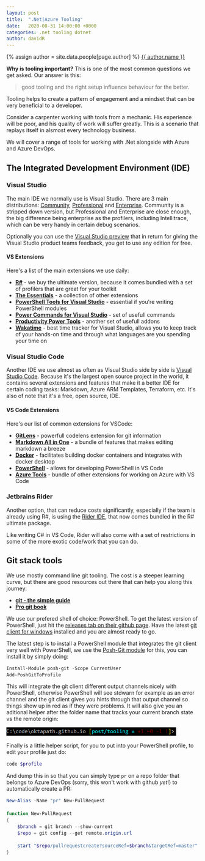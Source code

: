 ```yaml
---
layout: post
title:  ".Net|Azure Tooling"
date:   2020-08-31 14:00:00 +0000
categories: .net tooling dotnet
author: davidR
---
```

{% assign author = site.data.people[page.author] %}
<a rel="author"
  href="https://github.com/{{ author.twitter }}"
  title="{{ author.name }}">
   <span class="fa fa-github">
    {{ author.name }}
    </span>
</a>

__Why is tooling important?__ This is one of the most common questions we get asked. Our answer is this:

> good tooling and the right setup influence behaviour for the better.

Tooling helps to create a pattern of engagement and a mindset that can be very beneficial to a developer.

Consider a carpenter working with tools from a mechanic. His experience will be poor, and his quality of work will suffer greatly. This is a scenario that replays itself in alsmost every technology business.

We will cover a range of tools for working with .Net alongside with Azure and Azure DevOps.

## The Integrated Development Environment (IDE)

### Visual Studio

The main IDE we normally use is Visual Studio. There are 3 main distributions: [Community](https://visualstudio.microsoft.com/thank-you-downloading-visual-studio/?sku=Community&rel=16), [Professional](https://visualstudio.microsoft.com/thank-you-downloading-visual-studio/?sku=Professional&rel=16) and [Enterprise](https://visualstudio.microsoft.com/thank-you-downloading-visual-studio/?sku=Enterprise&rel=16). Community is a stripped down version, but Professional and Enterprise are close enough, the big difference being enterprise as the profilers, including Intellitrace, which can be very handy in certain debug scenarios.

Optionally you can use the [Visual Studio preview](https://visualstudio.microsoft.com/vs/preview/) that in return for giving the Visual Studio product teams feedback, you get to use any edition for free.

#### VS Extensions

Here's a list of the main extensions we use daily:

- __[R#](https://www.jetbrains.com/resharper/)__ - we buy the ultimate version, because it comes bundled with a set of profilers that are great for your toolkit
- __[The Essentials](https://marketplace.visualstudio.com/items?itemName=MadsKristensen.BasicEssentials)__ - a collection of other extensions
- __[PowerShell Tools for Visual Studio](https://marketplace.visualstudio.com/items?itemName=AdamRDriscoll.PowerShellToolsforVisualStudio2017-18561)__ - essential if you're writing PowerShell modules
- __[Power Commands for Visual Studio](https://marketplace.visualstudio.com/items?itemName=VisualStudioPlatformTeam.PowerCommandsforVisualStudio)__ - set of usefull commands
- __[Productivity Power Tools](https://marketplace.visualstudio.com/items?itemName=VisualStudioPlatformTeam.PowerCommandsforVisualStudio)__ - another set of usefull addons
- __[Wakatime](https://wakatime.com/visual-studio)__ - best time tracker for Visual Studio, allows you to keep track of your hands-on time and through what languages are you spending your time on

### Visual Studio Code

Another IDE we use almost as often as Visual Studio side by side is [Visual Studio Code](https://code.visualstudio.com/download). Because it's the largest open source project in the world, it contains several extensions and features that make it a better IDE for certain coding tasks: Markdown, Azure ARM Templates, Terraform, etc. It's also of note that it's a free, open source, IDE.

#### VS Code Extensions

Here's our list of common extensions for VSCode:

- __[GitLens](https://github.com/eamodio/vscode-gitlens.git)__ - powerfull codelens extension for git information
- __[Markdown All in One](https://github.com/yzhang-gh/vscode-markdown)__ - a bundle of features that makes editing markdown a breeze
- __[Docker](https://github.com/microsoft/vscode-docker)__ - facilitates building docker containers and integrates with docker desktop
- __[PowerShell](https://github.com/PowerShell/vscode-powershell.git)__ - allows for developing PowerShell in VS Code
- __[Azure Tools](https://github.com/microsoft/vscode-node-azure-pack)__ - bundle of other extensions for working on Azure with VS Code

### Jetbrains Rider

Another option, that can reduce costs significantly, especially if the team is already using R#, is using the [Rider IDE](https://www.jetbrains.com/rider/), that now comes bundled in the R# ultimate package.

Like writing C# in VS Code, Rider will also come with a set of restrictions in some of the more exotic code/work that you can do.

## Git stack tools

We use mostly command line git tooling. The cost is a steeper learning curve, but there are good resources out there that can help you along this journey:

- __[git - the simple guide](http://rogerdudler.github.io/git-guide/)__
- __[Pro git book](http://rogerdudler.github.io/git-guide/)__

We use our prefered shell of choice: PowerShell. To get the latest version of PowerShell, just hit the [releases tab on their github page](https://github.com/PowerShell/powershell/releases). Have the latest [git client for windows](https://git-scm.com/download/win) installed and you are almost ready to go.

The latest step is to install a PowerShell module that integrates the git client very well with PowerShell, we use the [Posh-Git module](https://github.com/dahlbyk/posh-git) for this, you can install it by simply doing:

```powershell
Install-Module posh-git -Scope CurrentUser
Add-PoshGitToProfile
```

This will integrate the git client different output channels nicely with PowerShell, otherwise PowerShell will see stdwarn for example as an error channel and the git client gives you hints through that output channel so things show up in red as if they were problems. It will also give you an aditional helper after the folder name that tracks your current branch state vs the remote origin:

![Posh Git Shell](/assets/images/dotnet-tooling-git.png)

Finally is a little helper script, for you to put into your PowerShell profile, to edit your profile just do:

```powershell
code $profile
```

And dump this in so that you can simply type `pr` on a repo folder that belongs to Azure DevOps (sorry, this won't work with github _yet_!) to automatically create a PR:

```powershell
New-Alias -Name "pr" New-PullRequest

function New-PullRequest
{
    $branch = git branch --show-current
    $repo = git config --get remote.origin.url

    start "$repo/pullrequestcreate?sourceRef=$branch&targetRef=master"
}
```
